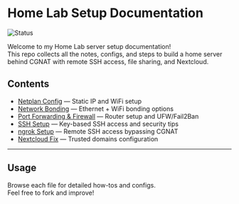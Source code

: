 # Home Lab Setup Documentation
![Status](https://img.shields.io/badge/Home%20Lab-Server-blueviolet?style=flat-square)

Welcome to my Home Lab server setup documentation!  
This repo collects all the notes, configs, and steps to build a home server behind CGNAT with remote SSH access, file sharing, and Nextcloud.

## Contents

- [Netplan Config](netplan-config.md) — Static IP and WiFi setup  
- [Network Bonding](bonding.md) — Ethernet + WiFi bonding options  
- [Port Forwarding & Firewall](port-forwarding.md) — Router setup and UFW/Fail2Ban  
- [SSH Setup](ssh-setup.md) — Key-based SSH access and security tips  
- [ngrok Setup](ngrok-setup.md) — Remote SSH access bypassing CGNAT  
- [Nextcloud Fix](nextcloud.md) — Trusted domains configuration

---

## Usage

Browse each file for detailed how-tos and configs.  
Feel free to fork and improve!
